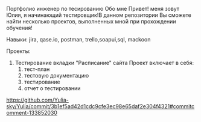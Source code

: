 Портфолио инженер по тесированию
Обо мне
Привет! меня зовут Юлия, я начинающий тестировщик!В данном репозитории Вы сможете найти несколько проектов, выполненных мной при прохождении обучения!

Навыки:
jira, qase.io, postman, trello,soapui,sql, mackoon

Проекты:
1. Тестирование вкладки "Расписание" сайта
   Проект включает в себя:
   1. тест-план
   2. тестовую документацию
   3. тестирование
   4. отчет о тестировании

  https://github.com/Yulia-sky/Yulia/commit/3b1ef5ad42d1cdc9cfe3ec98e65daf2e304f4321#commitcomment-133852030 
      
  
  
   

